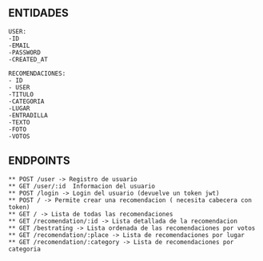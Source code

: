 ## ENTIDADES

    USER:
    -ID
    -EMAIL
    -PASSWORD
    -CREATED_AT

    RECOMENDACIONES:
    - ID
    - USER
    -TITULO
    -CATEGORIA
    -LUGAR
    -ENTRADILLA
    -TEXTO
    -FOTO
    -VOTOS

## ENDPOINTS

    ** POST /user -> Registro de usuario
    ** GET /user/:id  Informacion del usuario
    ** POST /login -> Login del usuario (devuelve un token jwt)
    ** POST / -> Permite crear una recomendacion ( necesita cabecera con token)
    ** GET / -> Lista de todas las recomendaciones
    ** GET /recomendation/:id -> Lista detallada de la recomendacion
    ** GET /bestrating -> Lista ordenada de las recomendaciones por votos
    ** GET /recomendation/:place -> Lista de recomendaciones por lugar
    ** GET /recomendation/:category -> Lista de recomendaciones por categoria
